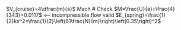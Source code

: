 $V_{cruise}=4\dfrac{m}{s}$
Mach # Check
$M=\frac{U}{a}=\frac{4}{343}=0.0117$ <-- incompressible flow valid
$E_{spring}=\frac{1}{2}kx^2=\frac{1}{2}\left(61\frac{N}{m}\right)\left(0.35\right)^2$ 
